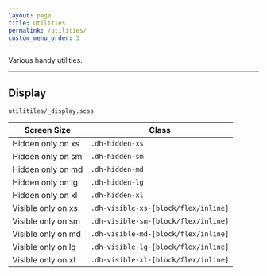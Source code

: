 ```yaml
---
layout: page
title: Utilities
permalink: /utilities/
custom_menu_order: 3
---
```


<p class="lead">Various handy utilities.</p>

<hr>

<h2>Display</h2>
<p>
    <code>utilitiles/_display.scss</code>
</p>
<table class="table">
    <thead>
        <tr>
            <th>Screen Size</th>
            <th>Class</th>
        </tr>
    </thead>
    <tbody>
        <tr>
            <td>Hidden only on xs</td>
            <td><code>.dh-hidden-xs</code></td>
        </tr>
        <tr>
            <td>Hidden only on sm</td>
            <td><code>.dh-hidden-sm</code></td>
        </tr>
        <tr>
            <td>Hidden only on md</td>
            <td><code>.dh-hidden-md</code></td>
        </tr>
        <tr>
            <td>Hidden only on lg</td>
            <td><code>.dh-hidden-lg</code></td>
        </tr>
        <tr>
            <td>Hidden only on xl</td>
            <td><code>.dh-hidden-xl</code></td>
        </tr>
        <tr>
            <td>Visible only on xs</td>
            <td><code>.dh-visible-xs-[block/flex/inline]</code></td>
        </tr>
        <tr>
            <td>Visible only on sm</td>
            <td><code>.dh-visible-sm-[block/flex/inline]</code></td>
        </tr>
        <tr>
            <td>Visible only on md</td>
            <td><code>.dh-visible-md-[block/flex/inline]</code></td>
        </tr>
        <tr>
            <td>Visible only on lg</td>
            <td><code>.dh-visible-lg-[block/flex/inline]</code></td>
        </tr>
        <tr>
            <td>Visible only on xl</td>
            <td><code>.dh-visible-xl-[block/flex/inline]</code></td>
        </tr>
    </tbody>
</table>
